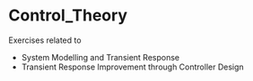 # Control_Theory

Exercises related to 
- System Modelling and Transient Response
- Transient Response Improvement through Controller Design
